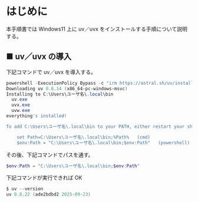 # はじめに

本手順書では Windows11 上に uv／uvx をインストールする手順について説明する。

## ■ uv／uvx の導入

下記コマンドで uv／uvx を導入する。

```powershell
powershell -ExecutionPolicy Bypass -c "irm https://astral.sh/uv/install.ps1 | iex"
Downloading uv 0.8.14 (x86_64-pc-windows-msvc)
Installing to C:\Users\ユーザ名\.local\bin
  uv.exe
  uvx.exe
  uvw.exe
everything's installed!

To add C:\Users\ユーザ名\.local\bin to your PATH, either restart your shell or run:

    set Path=C:\Users\ユーザ名\.local\bin;%Path%   (cmd)
    $env:Path = "C:\Users\ユーザ名\.local\bin;$env:Path"   (powershell)
```

その後、下記コマンドでパスを通す。

```powershell
$env:Path = "C:\Users\ユーザ名\.local\bin;$env:Path"
```

下記コマンドが実行できれば OK

```powershell
$ uv --version
uv 0.8.22 (ade2bdbd2 2025-09-23)
```
